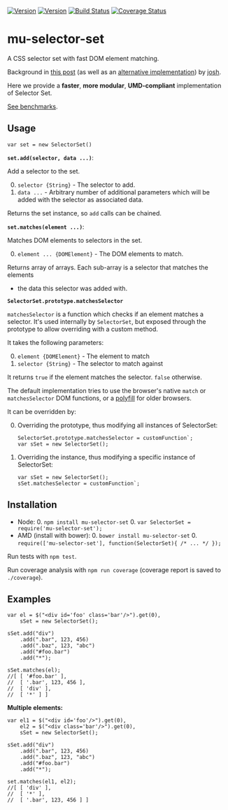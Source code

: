 [![Version](http://img.shields.io/npm/v/mu-selector-set.svg)](https://www.npmjs.org/package/mu-selector-set)
[![Version](http://img.shields.io/bower/v/mu-selector-set.svg)](https://github.com/mu-lib/mu-selector-set)
[![Build Status](https://api.travis-ci.org/mu-lib/mu-selector-set.svg?branch=master)](https://travis-ci.org/mu-lib/mu-selector-set)
[![Coverage Status](https://img.shields.io/coveralls/mu-lib/mu-selector-set/master.svg)](https://coveralls.io/r/mu-lib/mu-selector-set)

# mu-selector-set

A CSS selector set with fast DOM element matching.

Background in [this post](https://github.com/blog/1756-optimizing-large-selector-sets)
(as well as an [alternative implementation](https://github.com/josh/selector-set))
by [josh](https://github.com/josh/).

Here we provide a **faster**, **more modular**, **UMD-compliant** implementation
of Selector Set.

[See benchmarks](http://jsperf.com/selectorset-match/4).

## Usage

`var set = new SelectorSet()`

**`set.add(selector, data ...)`**:

Add a selector to the set.

0. `selector {String}` - The selector to add.
0. `data ...` - Arbitrary number of additional parameters which will be added
   with the selector as associated data.

Returns the set instance, so `add` calls can be chained.

**`set.matches(element ...)`**:

Matches DOM elements to selectors in the set.

0. `element ... {DOMElement}` - The DOM elements to match.

Returns array of arrays. Each sub-array is a selector that matches the elements
+ the data this selector was added with.

**`SelectorSet.prototype.matchesSelector`**

`matchesSelector` is a function which checks if an element matches a selector.
It's used internally by `SelectorSet`, but exposed through the prototype to
allow overriding with a custom method.

It takes the following parameters:

0. `element {DOMElement}` - The element to match
0. `selector {String}` - The selector to match against

It returns `true` if the element matches the selector. `false` otherwise.

The default implementation tries to use the browser's native `match` or
`matchesSelector` DOM functions, or a [polyfill](https://developer.mozilla.org/en-US/docs/Web/API/Element.matches#Polyfill)
for older browsers.

It can be overridden by:

0. Overriding the prototype, thus modifying all instances of
   SelectorSet:

   ```
   SelectorSet.prototype.matchesSelector = customFunction`;
   var sSet = new SelectorSet();
   ```

0. Overriding the instance, thus modifying a specific instance of
   SelectorSet:

   ```
   var sSet = new SelectorSet();
   sSet.matchesSelector = customFunction`;
   ```

## Installation

- Node:
    0. `npm install mu-selector-set`
    0. `var SelectorSet = require('mu-selector-set');`
- AMD (install with bower):
    0. `bower install mu-selector-set`
    0. `require(['mu-selector-set'], function(SelectorSet){ /* ... */ });`

Run tests with `npm test`.

Run coverage analysis with `npm run coverage` (coverage report is saved to
`./coverage`).

## Examples

```
var el = $("<div id='foo' class='bar'/>").get(0),
    sSet = new SelectorSet();

sSet.add("div")
    .add(".bar", 123, 456)
    .add(".baz", 123, "abc")
    .add("#foo.bar")
    .add("*");

sSet.matches(el);
//[ [ '#foo.bar' ],
//  [ '.bar', 123, 456 ],
//  [ 'div' ],
//  [ '*' ] ]
```

**Multiple elements:**

```
var el1 = $("<div id='foo'/>").get(0),
    el2 = $("<div class='bar'/>").get(0),
    sSet = new SelectorSet();

sSet.add("div")
    .add(".bar", 123, 456)
    .add(".baz", 123, "abc")
    .add("#foo.bar")
    .add("*");

set.matches(el1, el2);
//[ [ 'div' ],
//  [ '*' ],
//  [ '.bar', 123, 456 ] ]
```
